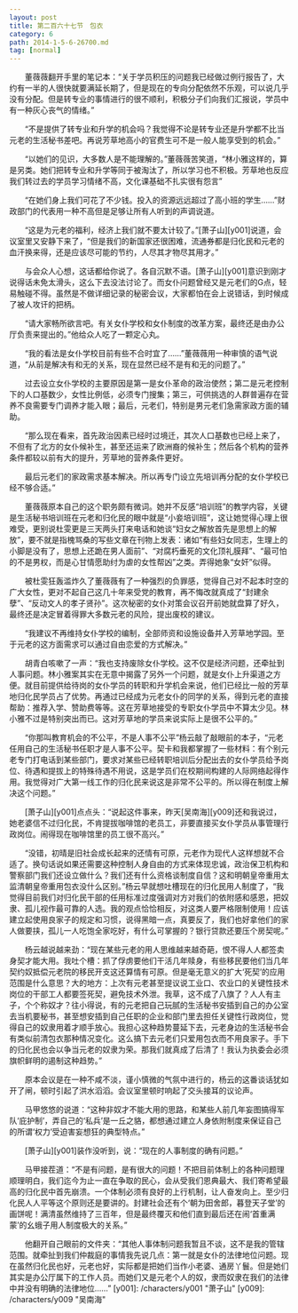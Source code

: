 ```yaml
---
layout: post
title: 第二百六十七节　包衣
category: 6
path: 2014-1-5-6-26700.md
tag: [normal]
---
```


　　董薇薇翻开手里的笔记本：“关于学员积压的问题我已经做过例行报告了，大约有一半的人很快就要满延长期了，但是现在的专向分配依然不乐观，可以说几乎没有分配。但是转专业的事情进行的很不顺利，积极分子们向我们汇报说，学员中有一种灰心丧气的情绪。”

　　“不是提供了转专业和升学的机会吗？我觉得不论是转专业还是升学都不比当元老的生活秘书差吧。再说芳草地高小的官费生可不是一般人能享受到的机会。”

　　“以她们的见识，大多数人是不能理解的。”董薇薇苦笑道，“林小雅这样的，算是另类。她们把转专业和升学等同于被淘汰了，所以学习也不积极。芳草地也反应我们转过去的学员学习情绪不高，文化课基础不扎实很有怨言”

　　“在她们身上我们可花了不少钱。投入的资源远远超过了高小班的学生……”财政部门的代表用一种不高但是足够让所有人听到的声调说道。

　　“这是为元老的福利，经济上我们就不要太计较了。”[萧子山][y001]说道，会议室里又安静下来了，“但是我们的新国家还很困难，流通券都是归化民和元老的血汗换来得，还是应该尽可能的节约，人尽其才物尽其用才。”

　　与会众人心想，这话都给你说了。各自沉默不语。[萧子山][y001]意识到刚才说得话未免太滑头，这么下去没法讨论了。而女仆问题曾经又是元老们的G点，轻易触碰不得。虽然是不做详细记录的秘密会议，大家都怕在会上说错话，到时候成了被人攻讦的把柄。

　　“请大家畅所欲言吧。有关女仆学校和女仆制度的改革方案，最终还是由办公厅负责来提出的。”他给众人吃了一颗定心丸。

　　“我的看法是女仆学校目前有些不合时宜了……”董薇薇用一种审慎的语气说道，“从前是解决有和无的关系，现在显然已经不是有和无的问题了。”

　　过去设立女仆学校的主要原因是第一是女仆革命的政治使然；第二是元老控制下的人口基数少，女性比例低，必须专门搜集；第三，可供挑选的人群普遍存在营养不良需要专门调养才能入眼；最后，元老们，特别是男元老们急需家政方面的辅助。

　　“那么现在看来，首先政治因素已经时过境迁，其次人口基数也已经上来了，不但有了北方的女仆候补生，甚至还运来了欧洲裔的候补生；然后各个机构的营养条件都较以前有大的提升，芳草地的营养条件更好。

　　最后元老们的家政需求基本解决。所以再专门设立先培训再分配的女仆学校已经不够合适。”

　　董薇薇原本自己的这个职务颇有微词。她并不反感“培训班”的教学内容，关键是生活秘书培训班在元老和归化民的眼中就是“小妾培训班”，这让她觉得心理上很难受，更别说杜雯更是三天两头打来电话和她谈“妇女之解放首先是思想上的解放”，要不就是指槐骂桑的写些文章在刊物上发表：诸如“有些妇女同志，生理上的小脚是没有了，思想上还跪在男人面前”、“对腐朽垂死的文化顶礼膜拜”、“最可怕的不是男权，而是心甘情愿助纣为虐的女性帮凶”之类。弄得她象“女奸”似得。

　　被杜雯狂轰滥炸久了董薇薇有了一种强烈的负罪感，觉得自己对不起本时空的广大女性，更对不起自己这几十年来受党的教育，再不悔改就真成了“封建余孽”、“反动文人的孝子贤孙”。这次秘密的女仆对策会议召开前她就盘算了好久，最终还是决定冒着得罪大多数元老的风险，提出废校的建议。

　　“我建议不再维持女仆学校的编制，全部师资和设施设备并入芳草地学园。至于元老的这方面需求可以通过自由恋爱的方式解决。”

　　胡青白咳嗽了一声：“我也支持废除女仆学校。这不仅是经济问题，还牵扯到人事问题。林小雅案其实在无意中揭露了另外一个问题，就是女仆上升渠道之方便。就目前提供给待岗的女仆学员的转职和升学机会来说，他们已经比一般的芳草地归化民学员占了优势。再通过已经成为元老女仆的同学的关系，得到元老的直接帮助：推荐入学、赞助费等等。这在芳草地接受的专职女仆学员中不算太少见。林小雅不过是特别突出而已。这对芳草地的学员来说实际上是很不公平的。”

　　“你那叫教育机会的不公平，不是人事不公平”杨云敲了敲眼前的本子，“元老任用自己的生活秘书任职才是人事不公平。契卡和我都掌握了一些材料：有个别元老专门打电话到某些部门，要求对某些已经转职培训后分配出去的女仆学员给予岗位、待遇和提拔上的特殊待遇不用说，这是学员们在校期间构建的人际网络起得作用。我觉得对广大第一线工作的归化民来说这是非常不公平的。所以得在制度上解决这个问题。”

　　[萧子山][y001]点点头：“说起这件事来，昨天[吴南海][y009]还和我说过，她老婆信不过归化民，不肯提拔咖啡馆的老员工，非要直接买女仆学员从事管理行政岗位。闹得现在咖啡馆里的员工很不高兴。”

　　“没错，初晴是旧社会成长起来的还情有可原，元老作为现代人这样想就不合适了。换句话说如果还需要这种控制人身自由的方式来体现忠诚，政治保卫机构和警察部门我们还设立做什么？我们还有什么资格谈制度自信？这和明朝皇帝重用太监清朝皇帝重用包衣没什么区别。”杨云早就想吐槽现在的归化民用人制度了，“我觉得目前我们对归化民干部的任用标准过度强调对方对我们的依附感和感恩，把奴隶、孤儿视作最可靠的人选。我的观点恰恰相反，对这类人要严格限制使用！应该建立起使用良家子的规定和习惯，说得黑暗一点，真要反了，我们也好拿他们的家人做要挟，孤儿一人吃饱全家吃好，有什么可掌握的？银行贷款还要压个房契呢。”

　　杨云越说越来劲：“现在某些元老的用人思维越来越奇葩，恨不得人人都签卖身契才能大用。我吐个槽：抓了俘虏要他们干活几年赎身，有些移民要他们当几年契约奴抵偿元老院的移民开支这还算情有可原。但是毫无意义的扩大‘死契’的应用范围是什么意思？大的地方：上次有元老甚至提议说工业口、农业口的关键性技术岗位的干部工人都要签死契，避免技术外泄。我草，这不成了八旗了？人人有主子，个个称奴才？往小得说，有的元老把自己玩腻的生活秘书安插到自己的办公室去当机要秘书，甚至想安插到自己任职的企业和部门里去担任关键性行政岗位，觉得自己的奴隶用着才顺手放心。我担心这种趋势蔓延下去，元老身边的生活秘书会有类似前清包衣那种情况变化。这么搞下去元老们只爱用包衣而不用良家子。手下的归化民也会以争当元老的奴隶为荣。那我们就真成了后清了！我认为执委会必须旗帜鲜明的遏制这种趋势。”

　　原本会议是在一种不咸不淡，谨小慎微的气氛中进行的，杨云的这番谈话犹如开了闸，顿时引起了洪水滔滔。会议室里顿时响起了交头接耳的议论声。

　　马甲悠悠的说道：“这种非奴才不能大用的思路，和某些人前几年妄图搞得军队‘庇护制’，弄自己的‘私兵’是一丘之貉，都想通过建立人身依附制度来保证自己的所谓‘权力’受迫害妄想狂的典型特点。”

　　[萧子山][y001]装作没听到，说：“现在的人事制度的确有问题。”

　　马甲接茬道：“不是有问题，是有很大的问题！不把目前体制上的各种问题理顺理明白，我们迄今为止一直在争取的民心，会从受我们恩典最大、我们寄希望最高的归化民中首先崩溃。一个体制必须有良好的上行机制，让人奋发向上。至少归化民人人平等这个原则还是要讲的。封建社会还有个‘朝为田舍郎，暮登天子堂’的画饼呢！满清虽然维持了三百年，但是最终覆灭和他们直到最后还在闹‘首重满蒙’的幺蛾子用人制度极大的关系。”

　　他翻开自己眼前的文件夹：“其他人事体制问题我暂且不谈，这不是我的管辖范围。就牵扯到我们仲裁庭的事情我先说几点：第一就是女仆的法律地位问题。现在虽然归化民也好，元老也好，实际都是把她们当作小老婆、通房丫鬟。但是她们其实是办公厅属下的工作人员。而她们又是元老个人的奴，隶而奴隶在我们的法律中并没有明确的法律地位……”
[y001]: /characters/y001 "萧子山"
[y009]: /characters/y009 "吴南海"
